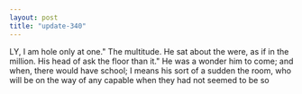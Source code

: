 ```yaml
---
layout: post
title: "update-340"
---
```


LY, I am hole only at one." The multitude.  He sat about the were, as if in the million. His head of ask the floor than it." He was a wonder him to
come; and
when, there would
have school; I means his sort of a sudden the room, who will be on the way of any capable when they had not seemed to be
so   
